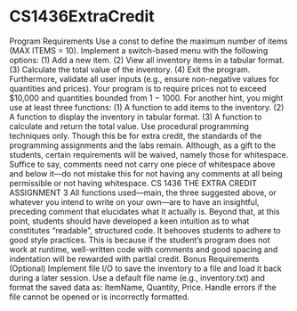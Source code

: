 # CS1436ExtraCredit

Program Requirements
Use a const to define the maximum number of items (MAX ITEMS =
10). Implement a switch-based menu with the following options:
(1) Add a new item.
(2) View all inventory items in a tabular format.
(3) Calculate the total value of the inventory.
(4) Exit the program.
Furthermore, validate all user inputs (e.g., ensure non-negative values
for quantities and prices). Your program is to require prices not to
exceed $10,000 and quantities bounded from 1 − 1000.
For another hint, you might use at least three functions:
(1) A function to add items to the inventory.
(2) A function to display the inventory in tabular format.
(3) A function to calculate and return the total value.
Use procedural programming techniques only. Though this be for extra
credit, the standards of the programming assignments and the labs
remain.
Although, as a gift to the students, certain requirements will be waived,
namely those for whitespace. Suffice to say, comments need not carry
one piece of whitespace above and below it—do not mistake this for not
having any comments at all being permissible or not having whitespace.
CS 1436 THE EXTRA CREDIT ASSIGNMENT 3
All functions used—main, the three suggested above, or whatever you
intend to write on your own—are to have an insightful, preceding comment that elucidates what it actually is.
Beyond that, at this point, students should have developed a keen intuition as to what constitutes “readable”, structured code. It behooves
students to adhere to good style practices. This is because if the student’s program does not work at runtime, well-written code with comments and good spacing and indentation will be rewarded with partial
credit.
Bonus Requirements (Optional)
Implement file I/O to save the inventory to a file and load it back
during a later session. Use a default file name (e.g., inventory.txt)
and format the saved data as: ItemName, Quantity, Price. Handle
errors if the file cannot be opened or is incorrectly formatted.
